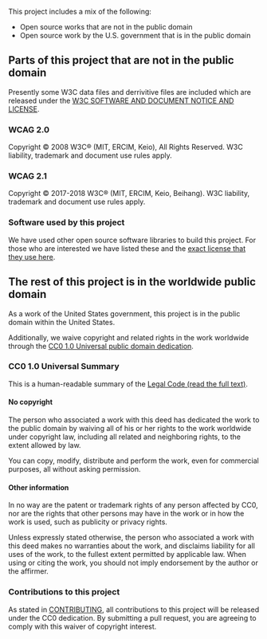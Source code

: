 This project includes a mix of the following:

- Open source works that are not in the public domain
- Open source work by the U.S. government that is in the public domain

## Parts of this project that are not in the public domain

Presently some W3C data files and derrivitive files are included which are released under the [W3C SOFTWARE AND DOCUMENT NOTICE AND LICENSE](https://www.w3.org/Consortium/Legal/2015/copyright-software-and-document).

### WCAG 2.0

Copyright © 2008 W3C® (MIT, ERCIM, Keio), All Rights Reserved. W3C liability, trademark and document use rules apply.

### WCAG 2.1

Copyright © 2017-2018 W3C® (MIT, ERCIM, Keio, Beihang). W3C liability, trademark and document use rules apply.

### Software used by this project

We have used other open source software libraries to build this project. For those who are interested we have listed these and the [exact license that they use here](https://github.com/GSA/open-product-accessibility-template/tree/main/license). 

## The rest of this project is in the worldwide public domain

As a work of the United States government, this project is in the public domain within the United States.

Additionally, we waive copyright and related rights in the work worldwide through the [CC0 1.0 Universal public domain dedication](https://creativecommons.org/publicdomain/zero/1.0/).

### CC0 1.0 Universal Summary

This is a human-readable summary of the
[Legal Code (read the full text)](https://creativecommons.org/publicdomain/zero/1.0/legalcode).

#### No copyright

The person who associated a work with this deed has dedicated the work to the public domain by waiving all of his or her rights to the work worldwide under copyright law, including all related and neighboring rights, to the extent allowed by law.

You can copy, modify, distribute and perform the work, even for commercial purposes, all without asking permission.

#### Other information

In no way are the patent or trademark rights of any person affected by CC0, nor are the rights that other persons may have in the work or in how the work is used, such as publicity or privacy rights.

Unless expressly stated otherwise, the person who associated a work with this deed makes no warranties about the work, and disclaims liability for all uses of the work, to the fullest extent permitted by applicable law. When using or citing the work, you should not imply endorsement by the author or the affirmer.

### Contributions to this project

As stated in [CONTRIBUTING](CONTRIBUTING.md), all contributions to this project will be released under the CC0 dedication. By submitting a pull request, you are agreeing to comply with this waiver of copyright interest.
